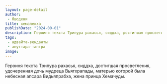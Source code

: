 ```yaml
---
layout: page-detail
author:
 - Яшодеви
title: хемалекха
publishDate: "2024-09-01"
description: Героиня текста Трипура рахасья, сиддха, достигшая просветления, удочеренная дочь мудреца Вьягхрапады, матерью которой была небесная апсара Видьяпрабха, жена принца Хемачуды.
tags:
 - адвайта-венданты
 - ануттара-тантра
image: 
---
```


Героиня текста Трипура рахасья, сиддха, достигшая просветления, удочеренная дочь мудреца Вьягхрапады, матерью которой была небесная апсара Видьяпрабха, жена принца Хемачуды.

